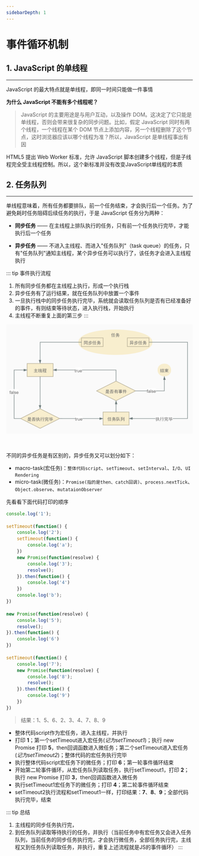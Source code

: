 ```yaml
---
sidebarDepth: 1
---
```


# 事件循环机制

## 1. JavaScript 的单线程
---
JavaScript 的最大特点就是单线程，即同一时间只能做一件事情

**为什么 JavaScript 不能有多个线程呢？**
> JavaScript 的主要用途是与用户互动，以及操作 DOM。这决定了它只能是单线程，否则会带来很复杂的同步问题。比如，假定 JavaScript 同时有两个线程，一个线程在某个 DOM 节点上添加内容，另一个线程删除了这个节点，这时浏览器应该以哪个线程为准？所以，JavaScript 是单线程事出有因

HTML5 提出 Web Worker 标准，允许 JavaScript 脚本创建多个线程，但是子线程完全受主线程控制。所以，这个新标准并没有改变JavaScript单线程的本质
## 2. 任务队列
---
单线程意味着，所有任务都要排队，前一个任务结束，才会执行后一个任务。为了避免耗时任务阻碍后续任务的执行，于是 JavaScript 任务分为两种：

- **同步任务** —— 在主线程上排队执行的任务，只有前一个任务执行完毕，才能执行后一个任务

- **异步任务** —— 不进入主线程、而进入"任务队列"（task queue）的任务，只有"任务队列"通知主线程，某个异步任务可以执行了，该任务才会进入主线程执行

::: tip 事件执行流程
1. 所有同步任务都在主线程上执行，形成一个执行栈
2. 异步任务有了运行结果，就在任务队列中放置一个事件
3. 一旦执行栈中的同步任务执行完毕，系统就会读取任务队列是否有已经准备好的事件，有则结束等待状态，进入执行栈，开始执行
4. 主线程不断重复上面的第三步
:::

![img](./image/JSEventLoop.jpg)

<br/>

不同的异步任务是有区别的，异步任务又可以划分如下：
- macro-task(宏任务)：`整体代码script`、`setTimeout`、`setInterval`、`I/O`、`UI Rendering`
- micro-task(微任务)：`Promise(指的是then、catch回调)`、`process.nextTick`、`Object.observe`、`mutataionObserver`

先看看下面代码打印的顺序
```js
console.log('1');

setTimeout(function() {
    console.log('2');
    setTimeout(function() {
        console.log('a');
    })
    new Promise(function(resolve) {
        console.log('3');
        resolve();
    }).then(function() {
        console.log('4')
    })
    console.log('b');
})

new Promise(function(resolve) {
    console.log('5');
    resolve();
}).then(function() {
    console.log('6')
})

setTimeout(function() {
    console.log('7');
    new Promise(function(resolve) {
        console.log('8');
        resolve();
    }).then(function() {
        console.log('9')
    })
})
```
> 结果：1、5、6、2、3、4、7、8、9
- 整体代码script作为宏任务，进入主线程，并执行
- 打印 **1**；第一个setTimeout进入宏任务(*记为setTimeout1*)；执行 new Promise 打印 **5**，then回调函数进入微任务；第二个setTimeout进入宏任务(*记为setTimeout2*)；整体代码的宏任务执行完毕
- 执行整体代码script宏任务下的微任务；打印 **6**；第一轮事件循环结束
- 开始第二轮事件循环，从宏任务队列读取任务，执行setTimeout1，打印 **2**；执行 new Promise 打印 **3**，then回调函数进入微任务
- 执行setTimeout1宏任务下的微任务；打印 **4**；第二轮事件循环结束
- setTimeout2执行流程和setTimeout1一样，打印结果：**7**、**8**、**9**；全部代码执行完毕，结束

::: tip 总结
1. 主线程的同步任务执行完，
2. 到任务队列读取等待执行的任务，并执行（当前任务中有宏任务又会进入任务队列，当前任务的同步任务执行完，才会执行微任务，全部任务执行完，主线程又到任务队列读取任务，并执行，重复上述流程就是JS的事件循环）
:::